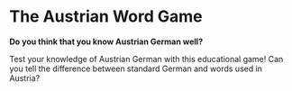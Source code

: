 # The Austrian Word Game

**Do you think that you know Austrian German well?**

Test your knowledge of Austrian German with this educational game!  Can you tell the difference between standard German and words used in Austria?





